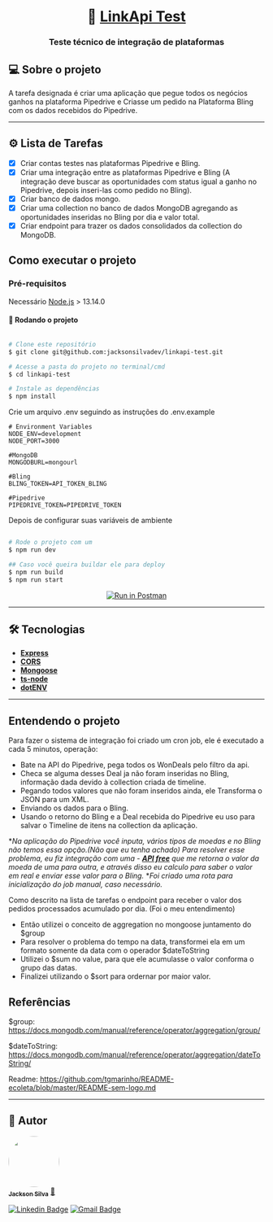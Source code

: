 <h1 align="center">
     🚀️ <a href="https://www.linkapi.solutions/" target="_blank" alt="linkapi site"> LinkApi Test </a>
</h1>

<h3 align="center">
    Teste técnico de integração de plataformas
</h3>

## 💻 Sobre o projeto

A tarefa designada é criar uma aplicação que pegue todos os negócios ganhos na plataforma Pipedrive e Criasse um pedido
na Plataforma Bling com os dados recebidos do Pipedrive.

---

## ⚙️ Lista de Tarefas

- [x] Criar contas testes nas plataformas Pipedrive e Bling.
- [x] Criar uma integração entre as plataformas Pipedrive e Bling (A integração deve buscar as oportunidades com status
  igual a ganho no Pipedrive, depois inseri-las como pedido no Bling).
- [x] Criar banco de dados mongo.
- [x] Criar uma collection no banco de dados MongoDB agregando as oportunidades inseridas no Bling por dia e valor
  total.
- [x] Criar endpoint para trazer os dados consolidados da collection do MongoDB.

## Como executar o projeto

### Pré-requisitos

Necessário [Node.js](https://nodejs.org/en/) > 13.14.0

#### 🎲 Rodando o projeto

```bash

# Clone este repositório
$ git clone git@github.com:jacksonsilvadev/linkapi-test.git

# Acesse a pasta do projeto no terminal/cmd
$ cd linkapi-test

# Instale as dependências
$ npm install

```

Crie um arquivo .env seguindo as instruções do .env.example

```dotenv
# Environment Variables
NODE_ENV=development
NODE_PORT=3000

#MongoDB
MONGODBURL=mongourl

#Bling
BLING_TOKEN=API_TOKEN_BLING

#Pipedrive
PIPEDRIVE_TOKEN=PIPEDRIVE_TOKEN

```

Depois de configurar suas variáveis de ambiente

```bash

# Rode o projeto com um
$ npm run dev

## Caso você queira buildar ele para deploy
$ npm run build
$ npm run start

```

<p align="center">
  <a href="https://www.postman.com/collections/31f1ccec4139cab381b2" target="_blank"><img src="https://run.pstmn.io/button.svg" alt="Run in Postman"></a>
</p>

---

## 🛠 Tecnologias

- **[Express](https://expressjs.com/)**
- **[CORS](https://expressjs.com/en/resources/middleware/cors.html)**
- **[Mongoose](https://mongoosejs.com/)**
- **[ts-node](https://github.com/TypeStrong/ts-node)**
- **[dotENV](https://github.com/motdotla/dotenv)**

---

## Entendendo o projeto

Para fazer o sistema de integração foi criado um cron job, ele é executado a cada 5 minutos, operação:

* Bate na API do Pipedrive, pega todos os WonDeals pelo filtro da api.
* Checa se alguma desses Deal ja não foram inseridas no Bling, informação dada devido à collection criada de timeline.
* Pegando todos valores que não foram inseridos ainda, ele Transforma o JSON para um XML.
* Enviando os dados para o Bling.
* Usando o retorno do Bling e a Deal recebida do Pipedrive eu uso para salvar o Timeline de itens na collection da
  aplicação.

*_Na aplicação do Pipedrive você inputa, vários tipos de moedas e no Bling não temos essa opção.(Não que eu tenha
achado)
Para resolver esse problema, eu fiz integração com uma - **[API free](https://www.currencyconverterapi.com/)** que me
retorna o valor da moeda de uma para outra, e através disso eu calculo para saber o valor em real e enviar esse valor
para o Bling._
*_Foi criado uma rota para inicialização do job manual, caso necessário._

Como descrito na lista de tarefas o endpoint para receber o valor dos pedidos processados acumulado por dia. (Foi o meu
entendimento)

* Então utilizei o conceito de aggregation no mongoose juntamento do $group
* Para resolver o problema do tempo na data, transformei ela em um formato somente da data com o operador $dateToString
* Utilizei o $sum no value, para que ele acumulasse o valor conforma o grupo das datas.
* Finalizei utilizando o $sort para ordernar por maior valor.

## Referências

$group: https://docs.mongodb.com/manual/reference/operator/aggregation/group/

$dateToString: https://docs.mongodb.com/manual/reference/operator/aggregation/dateToString/

Readme: https://github.com/tgmarinho/README-ecoleta/blob/master/README-sem-logo.md

---

## 🦸 Autor

<a href="https://github.com/jacksonsilvadev">
 <img style="border-radius: 50%;" src="https://avatars.githubusercontent.com/u/43053055?s=400&u=b91c74fe434fb27cf846210fbc5702706da789d4&v=4" width="100px;" alt=""/>
 <br />
 <sub><b>Jackson Silva</b></sub></a> <a href="https://github.com/jacksonsilvadev" title="Rocketseat">🚀</a>
 <br />

[![Linkedin Badge](https://img.shields.io/badge/-Jackson-blue?style=flat-square&logo=Linkedin&logoColor=white&link=https://www.linkedin.com/in/jacksonsilvadev/)](https://www.linkedin.com/in/jacksonsilvadev/)
[![Gmail Badge](https://img.shields.io/badge/-jacksonsilvadev@gmail.com-c14438?style=flat-square&logo=Gmail&logoColor=white&link=mailto:jacksonsilvadev@gmail.com)](mailto:jacksonsilvadev@gmail.com)